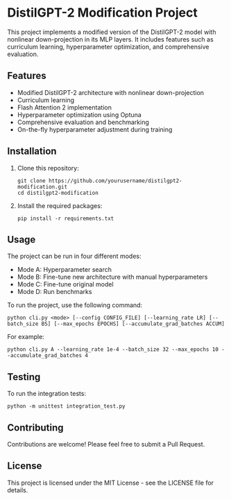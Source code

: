 # DistilGPT-2 Modification Project

This project implements a modified version of the DistilGPT-2 model with nonlinear down-projection in its MLP layers. It includes features such as curriculum learning, hyperparameter optimization, and comprehensive evaluation.

## Features

- Modified DistilGPT-2 architecture with nonlinear down-projection
- Curriculum learning
- Flash Attention 2 implementation
- Hyperparameter optimization using Optuna
- Comprehensive evaluation and benchmarking
- On-the-fly hyperparameter adjustment during training

## Installation

1. Clone this repository:
   ```
   git clone https://github.com/yourusername/distilgpt2-modification.git
   cd distilgpt2-modification
   ```

2. Install the required packages:
   ```
   pip install -r requirements.txt
   ```

## Usage

The project can be run in four different modes:

- Mode A: Hyperparameter search
- Mode B: Fine-tune new architecture with manual hyperparameters
- Mode C: Fine-tune original model
- Mode D: Run benchmarks

To run the project, use the following command:

```
python cli.py <mode> [--config CONFIG_FILE] [--learning_rate LR] [--batch_size BS] [--max_epochs EPOCHS] [--accumulate_grad_batches ACCUM]
```

For example:

```
python cli.py A --learning_rate 1e-4 --batch_size 32 --max_epochs 10 --accumulate_grad_batches 4
```

## Testing

To run the integration tests:

```
python -m unittest integration_test.py
```

## Contributing

Contributions are welcome! Please feel free to submit a Pull Request.

## License

This project is licensed under the MIT License - see the LICENSE file for details.